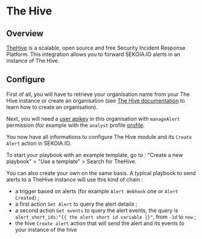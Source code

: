 # The Hive

## Overview

[TheHive](https://thehive-project.org/) is a scalable, open source and free Security Incident Response Platform. This integration allows you to forward SEKOIA.IO alerts in an instance of The Hive.

## Configure

First of all, you will have to retrieve your organisation name from your The Hive instance or create an organisation (see [The Hive documentation](https://docs.thehive-project.org/thehive/user-guides/quick-start/#create-an-organisation) to learn how to create an organisation).

Next, you will need a [user apikey](https://docs.thehive-project.org/thehive/user-guides/organisation-managers/users-management/) in this organisation with `manageAlert` permission (for example with the `analyst` profile [profile](https://docs.thehive-project.org/thehive/user-guides/administrators/profiles/).

You now have all informations to configure The Hive module and its `Create Alert` action in SEKOIA.IO.

To start your playbook with an example template, go to : "Create a new playbook" > "Use a template" > Search for TheHive.

You can also create your own on the same basis. A typical playbook to send alerts to a TheHive instance will use this kind of chain :

- a trigger based on alerts (for example `Alert Webhook` one or `Alert Created`) ;
- a first action `Get Alert` to query the alert details ;
- a second action `Get events` to query the alert events, the query is `alert_short_ids:"{{ the alert short id variable }}"`, from `-1d` to `now` ;
- the hive `Create alert` action that will send the alert and its events to your instance of the hive